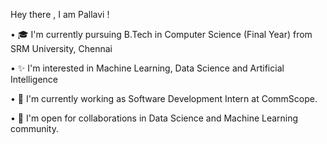 Hey there , I am Pallavi !

• 🎓 I'm currently pursuing B.Tech in Computer Science (Final Year) from SRM University, Chennai 

• ✨ I'm interested in Machine Learning, Data Science and Artificial Intelligence 

• 🔭 I'm currently working as Software Development Intern at CommScope.

• 🤝 I'm open for collaborations in Data Science and Machine Learning community.
